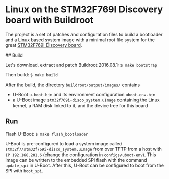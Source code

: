 # Linux on the STM32F769I Discovery board with Buildroot

The project is a set of patches and configuration files to build a bootloader and a Linux based system image with a minimal root file system for the great [STM32F769I Discovery board](http://www.st.com/en/evaluation-tools/32f769idiscovery.html).

## Build

Let's download, extract and patch Buildroot 2016.08.1:
`$ make bootstrap`

Then build:
`$ make build`

After the build, the directory `buildroot/output/images/` contains 
 - U-Boot `u-boot.bin` and its environment configuration `uboot-env.bin`
 - a U-Boot image `stm32f769i-disco_system.uImage` containing the Linux kernel, a RAM disk linked to it, and the device tree for this board

## Run

Flash U-Boot:
`$ make flash_bootloader`

U-Boot is pre-configured to load a system image called `stm32f7/stm32f769i-disco_system.uImage` from over TFTP from a host with `IP 192.168.201.6` (change the configuration in `configs/uboot-env`). This image can be written to the embedded SPI flash with the command `update_spi` in U-Boot. After this, U-Boot can be configured to boot from the SPI with `boot_spi`.

